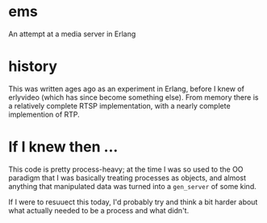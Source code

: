 # ems
An attempt at a media server in Erlang

# history
This was written ages ago as an experiment in Erlang, before I knew of erlyvideo 
(which has since become something else). From memory there is a relatively complete 
RTSP implementation, with a nearly complete implemention of RTP.

# If I knew then ...
This code is pretty process-heavy; at the time I was so used to the OO paradigm that I 
was basically treating processes as objects, and almost anything that manipulated data
was turned into a `gen_server` of some kind. 

If I were to resuuect this today, I'd probably try and think a bit harder about 
what actually needed to be a process and what didn't.
